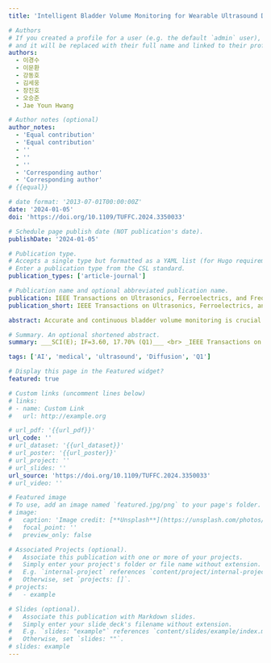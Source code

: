 ```yaml
---
title: 'Intelligent Bladder Volume Monitoring for Wearable Ultrasound Devices: Enhancing Accuracy through Deep Learning-based Coarse-to-Fine Shape Estimation'

# Authors
# If you created a profile for a user (e.g. the default `admin` user), write the username (folder name) here
# and it will be replaced with their full name and linked to their profile.
authors:
  - 이경수
  - 이문환
  - 강동호
  - 김세웅
  - 장진호
  - 오승준
  - Jae Youn Hwang

# Author notes (optional)
author_notes:
  - 'Equal contribution'
  - 'Equal contribution'
  - ''
  - ''
  - ''
  - 'Corresponding author'
  - 'Corresponding author'
# {{equal}}

# date format: '2013-07-01T00:00:00Z'
date: '2024-01-05'
doi: 'https://doi.org/10.1109/TUFFC.2024.3350033'

# Schedule page publish date (NOT publication's date).
publishDate: '2024-01-05'

# Publication type.
# Accepts a single type but formatted as a YAML list (for Hugo requirements).
# Enter a publication type from the CSL standard.
publication_types: ['article-journal']

# Publication name and optional abbreviated publication name.
publication: IEEE Transactions on Ultrasonics, Ferroelectrics, and Frequency Control
publication_short: IEEE Transactions on Ultrasonics, Ferroelectrics, and Frequency Control (TUFFC)  [__SCI(E); IF=3.6, 17.70% (Q1)__]

abstract: Accurate and continuous bladder volume monitoring is crucial for managing urinary dysfunctions. Wearable ultrasound devices offer a solution by enabling non-invasive and real-time monitoring. Previous studies have limitations in power consumption and computation cost or quantitative volume estimation capability. To alleviate this, we present a novel pipeline that effectively integrates conventional feature extraction and deep learning to achieve continuous quantitative bladder volume monitoring efficiently. Particularly, in the proposed pipeline, bladder shape is coarsely estimated by a simple bladder wall detection algorithm in wearable devices, and the bladder wall coordinates are wirelessly transferred to an external server. Subsequently, a roughly estimated bladder shape from the wall coordinates is refined in an external server with a diffusion-based model. With this approach, power consumption and computation costs on wearable devices remained low, while fully harnessing the potential of deep learning for accurate shape estimation. To evaluate the proposed pipeline, we collected a dataset of bladder ultrasound images and RF signals from 250 patients. By simulating data acquisition from wearable devices using the dataset, we replicated real-world scenarios and validated the proposed method within these scenarios. Experimental results exhibit superior improvements, including +9.32% of IoU value in 2D segmentation and -22.06 of RMSE in bladder volume regression compared to state-of-the-art performance from alternative methods, emphasizing the potential of this approach in continuous bladder volume monitoring in clinical settings. Therefore, this study effectively bridges the gap between accurate bladder volume estimation and the practical deployment of wearable ultrasound devices, promising improved patient care and quality of life.

# Summary. An optional shortened abstract.
summary: ___SCI(E); IF=3.60, 17.70% (Q1)___ <br> _IEEE Transactions on Ultrasonics, Ferroelectrics, and Frequency Control (TUFFC, 2024, Early Access)_

tags: ['AI', 'medical', 'ultrasound', 'Diffusion', 'Q1']

# Display this page in the Featured widget?
featured: true

# Custom links (uncomment lines below)
# links:
# - name: Custom Link
#   url: http://example.org

# url_pdf: '{{url_pdf}}'
url_code: ''
# url_dataset: '{{url_dataset}}'
# url_poster: '{{url_poster}}'
# url_project: ''
# url_slides: ''
url_source: 'https://doi.org/10.1109/TUFFC.2024.3350033'
# url_video: ''

# Featured image
# To use, add an image named `featured.jpg/png` to your page's folder.
# image:
#   caption: 'Image credit: [**Unsplash**](https://unsplash.com/photos/pLCdAaMFLTE)'
#   focal_point: ''
#   preview_only: false

# Associated Projects (optional).
#   Associate this publication with one or more of your projects.
#   Simply enter your project's folder or file name without extension.
#   E.g. `internal-project` references `content/project/internal-project/index.md`.
#   Otherwise, set `projects: []`.
# projects:
#   - example

# Slides (optional).
#   Associate this publication with Markdown slides.
#   Simply enter your slide deck's filename without extension.
#   E.g. `slides: "example"` references `content/slides/example/index.md`.
#   Otherwise, set `slides: ""`.
# slides: example
---
```

